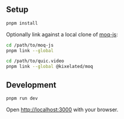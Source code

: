 ## Setup

```bash
pnpm install
```

Optionally link against a local clone of [moq-js](https://github.com/kixelated/moq-js):

```bash
cd /path/to/moq-js
pnpm link --global

cd /path/to/quic.video
pnpm link --global @kixelated/moq
```

## Development
```bash
pnpm run dev
```

Open [http://localhost:3000](http://localhost:3000) with your browser.
